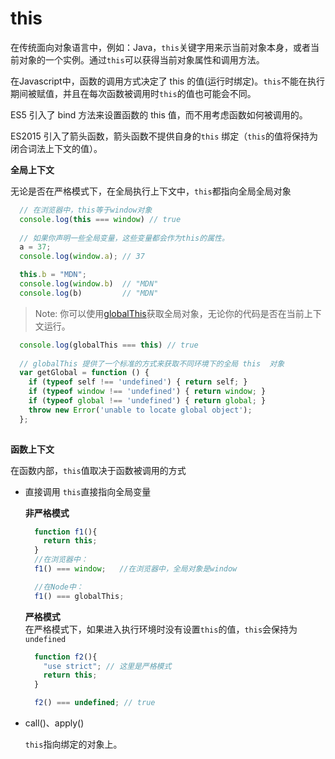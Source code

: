 # this

在传统面向对象语言中，例如：Java，``this``关键字用来示当前对象本身，或者当前对象的一个实例。通过``this``可以获得当前对象属性和调用方法。

在Javascript中，函数的调用方式决定了 this 的值(运行时绑定)。``this``不能在执行期间被赋值，并且在每次函数被调用时``this``的值也可能会不同。

ES5 引入了 bind 方法来设置函数的 this 值，而不用考虑函数如何被调用的。

ES2015 引入了箭头函数，箭头函数不提供自身的``this`` 绑定（``this``的值将保持为闭合词法上下文的值）。

**全局上下文**

无论是否在严格模式下，在全局执行上下文中，``this``都指向全局全局对象

```javascript
  // 在浏览器中，this等于window对象
  console.log(this === window) // true
  
  // 如果你声明一些全局变量，这些变量都会作为this的属性。
  a = 37;
  console.log(window.a); // 37

  this.b = "MDN";
  console.log(window.b)  // "MDN"
  console.log(b)         // "MDN"
```

> Note: 你可以使用[globalThis](https://developer.mozilla.org/zh-CN/docs/Web/JavaScript/Reference/Global_Objects/globalThis)获取全局对象，无论你的代码是否在当前上下文运行。

```javascript
  console.log(globalThis === this) // true
  
  // globalThis 提供了一个标准的方式来获取不同环境下的全局 this  对象
  var getGlobal = function () {
    if (typeof self !== 'undefined') { return self; }
    if (typeof window !== 'undefined') { return window; }
    if (typeof global !== 'undefined') { return global; }
    throw new Error('unable to locate global object');
  };
  
```

**函数上下文**

在函数内部，``this``值取决于函数被调用的方式

- 直接调用
  ``this``直接指向全局变量
  
  **非严格模式**    
  ```javascript
    function f1(){
      return this;
    }
    //在浏览器中：
    f1() === window;   //在浏览器中，全局对象是window

    //在Node中：
    f1() === globalThis;
  ```
  
  **严格模式**    
  在严格模式下，如果进入执行环境时没有设置``this``的值，``this``会保持为``undefined``
  ```javascript
    function f2(){
      "use strict"; // 这里是严格模式
      return this;
    }

    f2() === undefined; // true
  ```
  
- call()、apply()

  ``this``指向绑定的对象上。
  
